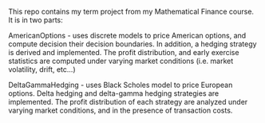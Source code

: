 This repo contains my term project from my Mathematical Finance course. It is in two parts:

AmericanOptions - uses discrete models to price American options, and compute decision their decision boundaries. In addition, a hedging strategy is derived and implemented. The profit distribution, and early exercise statistics are computed under varying market conditions (i.e. market volatility, drift, etc...)

DeltaGammaHedging - uses Black Scholes model to price European options. Delta hedging and delta-gamma hedging strategies are implemented. The profit distribution of each strategy are analyzed under varying market conditions, and in the presence of transaction costs.
